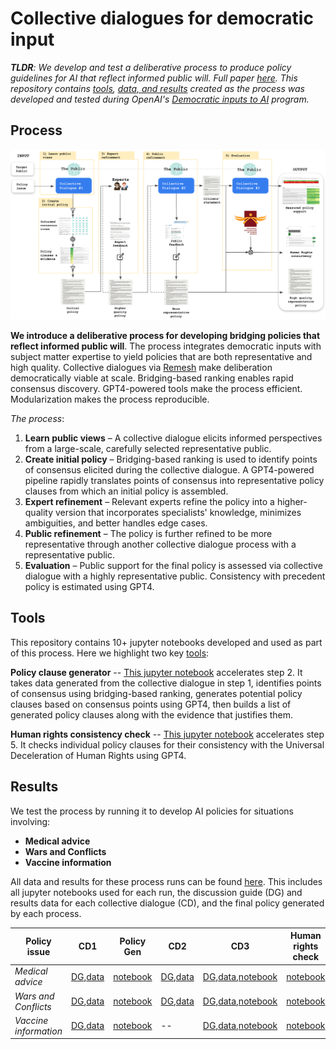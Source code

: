 # Collective dialogues for democratic input

***TLDR**: We develop and test a deliberative process to produce policy guidelines for AI that reflect informed public will. Full paper [here](https://www.overleaf.com/read/ntjgywkstxzw). This repository contains [tools](https://github.com/openai/democratic-inputs/tree/main/projects/collective_dialogues_for_democratic_input/tools), [data, and results](https://github.com/openai/democratic-inputs/tree/main/projects/collective_dialogues_for_democratic_input/experiments) created as the process was developed and tested during OpenAI's [Democratic inputs to AI](https://openai.com/blog/democratic-inputs-to-ai) program.*  

## Process 

![](img/process-diagram.png)

**We introduce a deliberative process for developing bridging policies that reflect informed public will**. The process integrates democratic inputs with subject matter expertise to yield policies that are both representative and high quality. Collective dialogues via [Remesh](https://www.remesh.ai/politics-government) make deliberation democratically viable at scale. Bridging-based ranking enables rapid consensus discovery. GPT4-powered tools make the process efficient. Modularization makes the process reproducible.

*The process*:

1. **Learn public views** – A collective dialogue elicits informed perspectives from a large-scale, carefully selected representative public.
2. **Create initial policy** – Bridging-based ranking is used to identify points of consensus elicited during the collective dialogue. A GPT4-powered pipeline rapidly translates points of consensus into representative policy clauses from which an initial policy is assembled. 
3. **Expert refinement** – Relevant experts refine the policy into a higher-quality version that incorporates specialists' knowledge, minimizes ambiguities, and better handles edge cases.
4. **Public refinement** – The policy is further refined to be more representative through another collective dialogue process with a representative public.
5. **Evaluation** – Public support for the final policy is assessed via collective dialogue with a highly representative public. Consistency with precedent policy is estimated using GPT4.

## Tools

This repository contains 10+ jupyter notebooks developed and used as part of this process. Here we highlight two key [tools](https://github.com/openai/democratic-inputs/tree/main/projects/collective_dialogues_for_democratic_input/tools):

**Policy clause generator** -- [This jupyter notebook](https://github.com/openai/democratic-inputs/blob/main/projects/collective_dialogues_for_democratic_input/tools/policy%20generation/policy_gen.ipynb) accelerates step 2. It takes data generated from the collective dialogue in step 1, identifies points of consensus using bridging-based ranking, generates potential policy clauses based on consensus points using GPT4, then builds a list of generated policy clauses along with the evidence that justifies them. 

**Human rights consistency check** -- [This jupyter notebook](https://github.com/openai/democratic-inputs/blob/main/projects/collective_dialogues_for_democratic_input/tools/human%20rights%20consitency%20check/check_against_universal_human_rights.ipynb) accelerates step 5. It checks individual policy clauses for their consistency with the Universal Deceleration of Human Rights using GPT4. 

## Results

We test the process by running it to develop AI policies for situations involving:
* **Medical advice**
* **Wars and Conflicts**
* **Vaccine information**

All data and results for these process runs can be found [here](https://github.com/openai/democratic-inputs/tree/main/projects/collective_dialogues_for_democratic_input/experiments). This includes all jupyter notebooks used for each run, the discussion guide (DG) and results data for each collective dialogue (CD), and the final policy generated by each process. 

| Policy issue | CD1 | Policy Gen | CD2 | CD3 | Human rights check | Final policy|
| -------------|-----|------------|-----|-----|--------------------|-------------|
|*Medical advice*|[DG](https://github.com/openai/democratic-inputs/blob/main/projects/collective_dialogues_for_democratic_input/experiments/medical%20advice/CD1%20-%20med/CD1_med_DG.csv),[data](https://github.com/openai/democratic-inputs/blob/main/projects/collective_dialogues_for_democratic_input/experiments/medical%20advice/CD1%20-%20med/CD1_med_N200.csv) |[notebook](https://github.com/openai/democratic-inputs/blob/main/projects/collective_dialogues_for_democratic_input/experiments/medical%20advice/CD1%20-%20med/openended_democratic_inputs_to_policy_CD1_med_N200.ipynb)| [DG](https://github.com/openai/democratic-inputs/blob/main/projects/collective_dialogues_for_democratic_input/experiments/medical%20advice/CD2%20-%20med/CD2_med_DG.csv),[data](https://github.com/openai/democratic-inputs/blob/main/projects/collective_dialogues_for_democratic_input/experiments/medical%20advice/CD2%20-%20med/CD2_med.csv)| [DG](https://github.com/openai/democratic-inputs/blob/main/projects/collective_dialogues_for_democratic_input/experiments/medical%20advice/CD3%20-%20med/policy_eval_med_DG.csv),[data](https://github.com/openai/democratic-inputs/blob/main/projects/collective_dialogues_for_democratic_input/experiments/medical%20advice/CD3%20-%20med/policy_eval_med.csv),[notebook](https://github.com/openai/democratic-inputs/blob/main/projects/collective_dialogues_for_democratic_input/experiments/medical%20advice/CD3%20-%20med/policy_eval_med.ipynb)|[notebook](https://github.com/openai/democratic-inputs/blob/main/projects/collective_dialogues_for_democratic_input/experiments/medical%20advice/CD3%20-%20med/medpolicyv0_5_check_against_universal_human_rights.ipynb) |-- |
|*Wars and Conflicts*|[DG](https://github.com/openai/democratic-inputs/blob/main/projects/collective_dialogues_for_democratic_input/experiments/conflict%20and%20war/CD1%20-%20conflict/CD1_conflict_DG.csv),[data](https://github.com/openai/democratic-inputs/blob/main/projects/collective_dialogues_for_democratic_input/experiments/conflict%20and%20war/CD1%20-%20conflict/CD1_conflict.csv) |[notebook](https://github.com/openai/democratic-inputs/blob/main/projects/collective_dialogues_for_democratic_input/experiments/conflict%20and%20war/CD1%20-%20conflict/openended_democratic_inputs_to_policy_CD1_conflict_N300.ipynb) |[DG](https://github.com/openai/democratic-inputs/blob/main/projects/collective_dialogues_for_democratic_input/experiments/conflict%20and%20war/CD2%20-%20conflict/CD2_conflict_DG.csv),[data](https://github.com/openai/democratic-inputs/blob/main/projects/collective_dialogues_for_democratic_input/experiments/conflict%20and%20war/CD2%20-%20conflict/CD2_conflict.csv) |[DG](https://github.com/openai/democratic-inputs/blob/main/projects/collective_dialogues_for_democratic_input/experiments/conflict%20and%20war/CD3%20-%20conflict/CD3_conflict_DG.csv),[data](https://github.com/openai/democratic-inputs/blob/main/projects/collective_dialogues_for_democratic_input/experiments/conflict%20and%20war/CD3%20-%20conflict/CD3_conflict.csv),[notebook](https://github.com/openai/democratic-inputs/blob/main/projects/collective_dialogues_for_democratic_input/experiments/conflict%20and%20war/CD3%20-%20conflict/policy_eval_conflict.ipynb) | [notebook](https://github.com/openai/democratic-inputs/blob/main/projects/collective_dialogues_for_democratic_input/experiments/conflict%20and%20war/CD3%20-%20conflict/conflictpolicyv0_4_check_against_universal_human_rights.ipynb)|--|
|*Vaccine information*|[DG](https://github.com/openai/democratic-inputs/blob/main/projects/collective_dialogues_for_democratic_input/experiments/vaccine%20info/CD1%20-%20vax/CD1_vax_DG.csv),[data](https://github.com/openai/democratic-inputs/blob/main/projects/collective_dialogues_for_democratic_input/experiments/vaccine%20info/CD1%20-%20vax/CD1_vax.csv) |[notebook](https://github.com/openai/democratic-inputs/blob/main/projects/collective_dialogues_for_democratic_input/experiments/vaccine%20info/CD1%20-%20vax/openended_democratic_inputs_to_policy_CD1_vax_N300.ipynb) | -- |[DG](https://github.com/openai/democratic-inputs/blob/main/projects/collective_dialogues_for_democratic_input/experiments/vaccine%20info/CD3%20-%20vax/CD3_vax_DG.csv),[data](https://github.com/openai/democratic-inputs/blob/main/projects/collective_dialogues_for_democratic_input/experiments/vaccine%20info/CD3%20-%20vax/CD3_vax.csv),[notebook](https://github.com/openai/democratic-inputs/blob/main/projects/collective_dialogues_for_democratic_input/experiments/vaccine%20info/CD3%20-%20vax/policy_eval_vax.ipynb) |[notebook](https://github.com/openai/democratic-inputs/blob/main/projects/collective_dialogues_for_democratic_input/experiments/vaccine%20info/CD3%20-%20vax/vaxpolicyv0_4_check_against_universal_human_rights.ipynb) | --|







